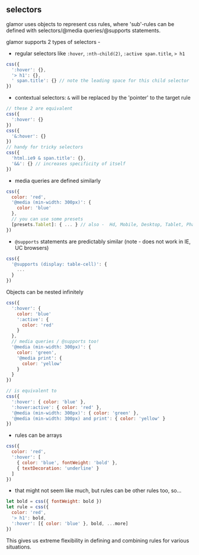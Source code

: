 selectors
---
glamor uses objects to represent css rules, where 'sub'-rules can be defined with selectors/@media queries/@supports statements.

glamor supports 2 types of selectors -

- regular selectors like `:hover`, `:nth-child(2)`, `:active span.title`, `> h1`
```jsx
css({
  ':hover': {},
  '> h1': {},
  ' span.title': {} // note the leading space for this child selector  
})
```

- contextual selectors: `&` will be replaced by the 'pointer' to the target rule
```jsx
// these 2 are equivalent 
css({
  ':hover': {}
})
css({
  '&:hover': {}
})
// handy for tricky selectors
css({
  'html.ie9 & span.title': {},
  '&&': {} // increases specificity of itself
})

```

- media queries are defined similarly
```jsx
css({
  color: 'red',
  '@media (min-width: 300px)': {
    color: 'blue'
  },
  // you can use some presets
  [presets.Tablet]: { ... } // also -  Hd, Mobile, Desktop, Tablet, Phablet
})
```


- `@supports` statements are predictably similar (note - does not work in IE, UC browsers)
```jsx
css({
  '@supports (display: table-cell)': {
    ...
  }
})

```

Objects can be nested infinitely
```jsx
css({
  ':hover': {
    color: 'blue'
    ':active': {
      color: 'red'
    }
  },
  // media queries / @supports too!
  '@media (min-width: 300px)': {
    color: 'green',
    '@media print': {
      color: 'yellow'
    }
  }
})

// is equivalent to
css({
  ':hover': { color: 'blue' },
  ':hover:active': { color: 'red' },
  '@media (min-width: 300px)': { color: 'green' },
  '@media (min-width: 300px) and print': { color: 'yellow' }
})
```



- rules can be arrays 
```jsx
css({
  color: 'red',
  ':hover': [
    { color: 'blue', fontWeight: 'bold' },
    { textDecoration: 'underline' }
  ]
})
```


- that might not seem like much, but rules can be other rules too, so...
```jsx
let bold = css({ fontWeight: bold })
let rule = css({
  color: 'red',
  '> h1': bold,
  ':hover': [{ color: 'blue' }, bold, ...more]
})
```

This gives us extreme flexibility in defining and combining rules for various situations. 

